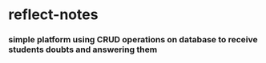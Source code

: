 # reflect-notes
### simple platform using CRUD operations on database to receive students doubts and answering them

